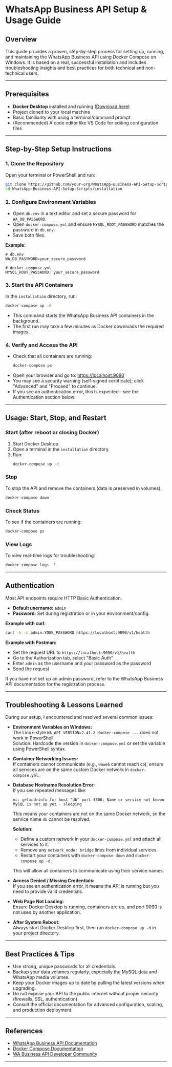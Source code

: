 # WhatsApp Business API Setup & Usage Guide

## Overview

This guide provides a proven, step-by-step process for setting up, running, and maintaining the WhatsApp Business API using Docker Compose on Windows. It is based on a real, successful installation and includes troubleshooting insights and best practices for both technical and non-technical users.

---

## Prerequisites

- **Docker Desktop** installed and running ([Download here](https://www.docker.com/products/docker-desktop/))
- Project cloned to your local machine
- Basic familiarity with using a terminal/command prompt
- (Recommended) A code editor like VS Code for editing configuration files

---

## Step-by-Step Setup Instructions

### 1. Clone the Repository

Open your terminal or PowerShell and run:
```bash
git clone https://github.com/your-org/WhatsApp-Business-API-Setup-Scripts.git
cd WhatsApp-Business-API-Setup-Scripts/installation
```

### 2. Configure Environment Variables

- Open `db.env` in a text editor and set a secure password for `WA_DB_PASSWORD`.
- Open `docker-compose.yml` and ensure `MYSQL_ROOT_PASSWORD` matches the password in `db.env`.
- Save both files.

**Example:**
```
# db.env
WA_DB_PASSWORD=your_secure_password
```
```
# docker-compose.yml
MYSQL_ROOT_PASSWORD: your_secure_password
```

### 3. Start the API Containers

In the `installation` directory, run:
```bash
docker-compose up -d
```
- This command starts the WhatsApp Business API containers in the background.
- The first run may take a few minutes as Docker downloads the required images.

### 4. Verify and Access the API

- Check that all containers are running:
  ```bash
  docker-compose ps
  ```
- Open your browser and go to: [https://localhost:9090](https://localhost:9090)
- You may see a security warning (self-signed certificate); click "Advanced" and "Proceed" to continue.
- If you see an authentication error, this is expected—see the Authentication section below.

---

## Usage: Start, Stop, and Restart

### Start (after reboot or closing Docker)

1. Start Docker Desktop.
2. Open a terminal in the `installation` directory.
3. Run:
   ```bash
   docker-compose up -d
   ```

### Stop

To stop the API and remove the containers (data is preserved in volumes):
```bash
docker-compose down
```

### Check Status

To see if the containers are running:
```bash
docker-compose ps
```

### View Logs

To view real-time logs for troubleshooting:
```bash
docker-compose logs -f
```

---

## Authentication

Most API endpoints require HTTP Basic Authentication.

- **Default username:** `admin`
- **Password:** Set during registration or in your environment/config.

**Example with curl:**
```bash
curl -k -u admin:YOUR_PASSWORD https://localhost:9090/v1/health
```

**Example with Postman:**
- Set the request URL to `https://localhost:9090/v1/health`
- Go to the Authorization tab, select "Basic Auth"
- Enter `admin` as the username and your password as the password
- Send the request

If you have not set up an admin password, refer to the WhatsApp Business API documentation for the registration process.

---

## Troubleshooting & Lessons Learned

During our setup, I encountered and resolved several common issues:

- **Environment Variables on Windows:**  
  The Linux-style `WA_API_VERSION=2.41.2 docker-compose ...` does not work in PowerShell.  
  Solution: Hardcode the version in `docker-compose.yml` or set the variable using PowerShell syntax.

- **Container Networking Issues:**  
  If containers cannot communicate (e.g., `waweb` cannot reach `db`), ensure all services are on the same custom Docker network in `docker-compose.yml`.

- **Database Hostname Resolution Error:**  
  If you see repeated messages like:
  ```
  nc: getaddrinfo for host "db" port 3306: Name or service not known
  MySQL is not up yet - sleeping
  ```
  This means your containers are not on the same Docker network, so the service name `db` cannot be resolved.
  
  **Solution:**  
  - Define a custom network in your `docker-compose.yml` and attach all services to it.
  - Remove any `network_mode: bridge` lines from individual services.
  - Restart your containers with `docker-compose down` and `docker-compose up -d`.
  
  This will allow all containers to communicate using their service names.

- **Access Denied / Missing Credentials:**  
  If you see an authentication error, it means the API is running but you need to provide valid credentials.

- **Web Page Not Loading:**  
  Ensure Docker Desktop is running, containers are up, and port 9090 is not used by another application.

- **After System Reboot:**  
  Always start Docker Desktop first, then run `docker-compose up -d` in your project directory.

---

## Best Practices & Tips

- Use strong, unique passwords for all credentials.
- Backup your data volumes regularly, especially the MySQL data and WhatsApp media volumes.
- Keep your Docker images up to date by pulling the latest versions when upgrading.
- Do not expose your API to the public internet without proper security (firewalls, SSL, authentication).
- Consult the official documentation for advanced configuration, scaling, and production deployment.

---

## References

- [WhatsApp Business API Documentation](https://developers.facebook.com/docs/whatsapp)
- [Docker Compose Documentation](https://docs.docker.com/compose/)
- [WA Business API Developer Community](https://developers.facebook.com/community?sort=trending&category=766772797555412)

---

